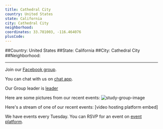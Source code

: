 ```yaml
---
title: Cathedral City
country: United States
state: California
city: Cathedral City
neighborhood: 
coordinates: 33.781003, -116.464076
plusCode:
---
```


##Country: United States
##State: California
##City: Cathedral City
##Neighborhood: 
*****
Join our [Facebook group](https://www.facebook.com/groups/free.code.camp.cathedral.city).

You can chat with us on [chat app]().

Our Group leader is [leader]()

Here are some pictures from our recent events:
![study-group-image]()

Here's a stream of one of our recent events:
[video hosting platform embed]

We have events every Tuesday. You can RSVP for an event on [event platform]().
